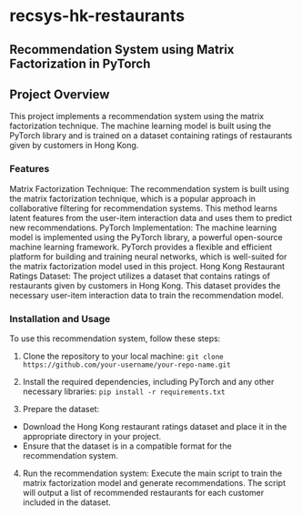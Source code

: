# recsys-hk-restaurants

## Recommendation System using Matrix Factorization in PyTorch

## Project Overview
This project implements a recommendation system using the matrix factorization technique. The machine learning model is built using the PyTorch library and is trained on a dataset containing ratings of restaurants given by customers in Hong Kong.

### Features
Matrix Factorization Technique: The recommendation system is built using the matrix factorization technique, which is a popular approach in collaborative filtering for recommendation systems. This method learns latent features from the user-item interaction data and uses them to predict new recommendations.
PyTorch Implementation: The machine learning model is implemented using the PyTorch library, a powerful open-source machine learning framework. PyTorch provides a flexible and efficient platform for building and training neural networks, which is well-suited for the matrix factorization model used in this project.
Hong Kong Restaurant Ratings Dataset: The project utilizes a dataset that contains ratings of restaurants given by customers in Hong Kong. This dataset provides the necessary user-item interaction data to train the recommendation model.

### Installation and Usage
To use this recommendation system, follow these steps:

1. Clone the repository to your local machine:
`git clone https://github.com/your-username/your-repo-name.git`

2. Install the required dependencies, including PyTorch and any other necessary libraries:
`pip install -r requirements.txt`

3. Prepare the dataset:
- Download the Hong Kong restaurant ratings dataset and place it in the appropriate directory in your project.
- Ensure that the dataset is in a compatible format for the recommendation system.

4. Run the recommendation system:
Execute the main script to train the matrix factorization model and generate recommendations. The script will output a list of recommended restaurants for each customer included in the dataset.
